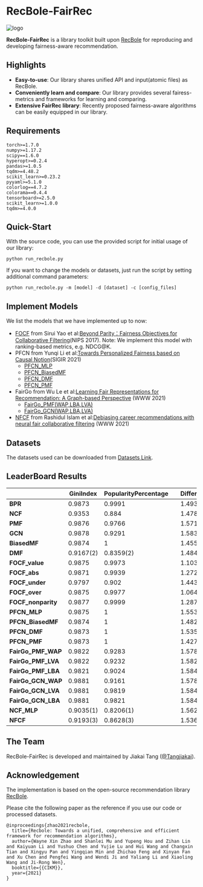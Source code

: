 # RecBole-FairRec

![logo](asset/logo.png)

**RecBole-FairRec** is a library toolkit built upon [RecBole](https://recbole.io) for reproducing and developing fairness-aware recommendation.

## Highlights

- **Easy-to-use**: Our library shares unified API and input(atomic files) as RecBole.
- **Conveniently learn and compare**: Our library provides several fairess-metrics and frameworks for learning and comparing.
- **Extensive FairRec library**: Recently proposed fairness-aware algorithms can be easily equipped in our library.

## Requirements

```
torch>=1.7.0
numpy>=1.17.2
scipy==1.6.0
hyperopt>=0.2.4
pandas>=1.0.5
tqdm>=4.48.2
scikit_learn>=0.23.2
pyyaml>=5.1.0
colorlog==4.7.2
colorama==0.4.4
tensorboard>=2.5.0
scikit_learn>=1.0.0
tqdm>=4.0.0
```

## Quick-Start

With the source code, you can use the provided script for initial usage of our library:

```
python run_recbole.py
```
If you want to change the models or datasets, just run the script by setting additional command parameters:
```
python run_recbole.py -m [model] -d [dataset] -c [config_files]
```

## Implement Models

We list the models that we have implemented up to now:

- [FOCF](recbole/model/fair_recommender/focf.py) from Sirui Yao et al:[Beyond Parity：Fairness Objectives for Collaborative Filtering](https://proceedings.neurips.cc/paper/2017/hash/e6384711491713d29bc63fc5eeb5ba4f-Abstract.html)(NIPS 2017). Note: We implement this model with ranking-based metrics, e.g. NDCG@K.
- PFCN from Yunqi Li et al:[Towards Personalized Fairness based on Causal Notion](https://dl.acm.org/doi/abs/10.1145/3404835.3462966?casa_token=zzHePKuKP6AAAAAA:YzZp_qUbzsgd3TXWCAGSRAfEHO2oM0_BuWZ5uZlfj_rudqKGYq8douOaZ0GoizxP54jtz3JDFw725xo)(SIGIR 2021)
  - [PFCN_MLP](recbole/model/fair_recommender/pfcn_mlp.py)
  - [PFCN_BiasedMF](recbole/model/fair_recommender/pfcn_biasedmf.py)
  - [PFCN_DMF](recbole/model/fair_recommender/pfcn_dmf.py)
  - [PFCN_PMF](recbole/model/fair_recommender/pfcn_pmf.py)
- FairGo from Wu Le et al:[Learning Fair Representations for Recommendation: A Graph-based Perspective](https://dl.acm.org/doi/abs/10.1145/3442381.3450015?casa_token=MACP_5U-E6sAAAAA:L-dsEbdusWfmzF06OnATJhF2OXbjfu6el37nC-cGMjev4jGH_TBUedXyAhpfcBMyCyhyxOxLQkxqe_w) (WWW 2021) 
  - [FairGo_PMF(WAP,LBA,LVA)](recbole/model/fair_recommender/fairgo_pmf.py)
  - [FairGo_GCN(WAP,LBA,LVA)](recbole/model/fair_recommender/fairgo_gcn.py)
- [NFCF](recbole/model/fair_recommender/nfcf.py) from Rashidul Islam et al:[Debiasing career recommendations with neural fair collaborative filtering](https://dl.acm.org/doi/abs/10.1145/3442381.3449904?casa_token=ZzbZbC-Fn_oAAAAA:6KCSThLs7UsT9s0ZzeSryT3Mry067KeTiNdurfa9Q9UHWY7fLGgmjPtQy9i1zU1Yqm4Xf46NVYVuu40) (WWW 2021) 

## Datasets

 The datasets used can be downloaded from [Datasets Link](https://drive.google.com/drive/folders/1W6fvJN9ZjuyeqsIuUeodDJk_ajajHkoG).

## LeaderBoard Results

|                    | **GiniIndex** | **PopularityPercentage** |   | **DifferentialFairness** | **ValueUnfairness** | **AbsoluteUnfairness** | **UnderUnfairness** | **OverUnfairness** | **NonParityUnfairness** |   | **NDCG@5** | **Recall@5** | **Hit@5** | **MRR@5** |
|--------------------|---------------|--------------------------|---|--------------------------|---------------------|------------------------|---------------------|--------------------|-------------------------|---|------------|--------------|-----------|-----------|
| **BPR**            | 0.9873        | 0.9991                   |   | 1.493                    | 0.1308              | 0.1024                 | 0.0406              | 0.0903             | 0.0189                  |   | 0.263      | 0.1347       | 0.6518    | 0.4317    |
| **NCF**            | 0.9353        | 0.884                    |   | 1.4781                   | 0.0824(1)           | 0.0548(1)              | 0.0439              | 0.0384             | 0.0101                  |   | 0.4717     | 0.2538       | 0.8972    | 0.6762    |
| **PMF**            | 0.9876        | 0.9766                   |   | 1.5714                   | 0.1293              | 0.1139                 | 0.0203              | 0.109              | 0.0013(2)               |   | 0.2196     | 0.1209       | 0.5944    | 0.3717    |
| **GCN**            | 0.9878        | 0.9291                   |   | 1.5837                   | 0.13                | 0.1177                 | 0.0128              | 0.1172             | 0.01                    |   | 0.1982     | 0.1045       | 0.554     | 0.3428    |
| **BiasedMF**       | 0.9874        | 1                        |   | 1.455                    | 0.127               | 0.0926(3)              | 0.0318              | 0.0952             | 0.0149                  |   | 0.2643     | 0.1381       | 0.6627    | 0.4322    |
| **DMF**            | 0.9167(2)     | 0.8359(2)                |   | 1.4847                   | 0.1055(3)           | 0.0948                 | 0.0083(2)           | 0.0972             | 0.0068                  |   | 0.4882(3)  | 0.2663(3)    | 0.9028(3) | 0.7011    |
| **FOCF_value**     | 0.9875        | 0.9973                   |   | 1.1039(2)                | 0.1275              | 0.1051                 | 0.1107              | 0.0168(2)          | 0.0204                  |   | 0.2422     | 0.1299       | 0.6316    | 0.405     |
| **FOCF_abs**       | 0.9871        | 0.9939                   |   | 1.2727(3)                | 0.1287              | 0.1051                 | 0.1045              | 0.0242(3)          | 0.0061                  |   | 0.2407     | 0.129        | 0.6291    | 0.4034    |
| **FOCF_under**     | 0.9797        | 0.902                    |   | 1.4435                   | 0.1287              | 0.104                  | 0.0295              | 0.0992             | 0.0051                  |   | 0.2375     | 0.1353       | 0.6247    | 0.4055    |
| **FOCF_over**      | 0.9875        | 0.9977                   |   | 1.0641(1)                | 0.1274              | 0.1055                 | 0.1125              | 0.0149(1)          | 0.0297                  |   | 0.2425     | 0.1301       | 0.6325    | 0.4053    |
| **FOCF_nonparity** | 0.9877        | 0.9999                   |   | 1.2878                   | 0.1267              | 0.0895(2)              | 0.071               | 0.0556             | 0.0004(1)               |   | 0.2569     | 0.1381       | 0.6594    | 0.4253    |
| **PFCN_MLP**       | 0.9875        | 1                        |   | 1.5539                   | 0.1283              | 0.1277                 | 0.0003(1)           | 0.128              | 0.0035                  |   | 0.2621     | 0.1371       | 0.6578    | 0.4309    |
| **PFCN_BiasedMF**  | 0.9874        | 1                        |   | 1.4821                   | 0.1283              | 0.0984                 | 0.0395              | 0.0888             | 0.0071                  |   | 0.2644     | 0.1384       | 0.6629    | 0.434     |
| **PFCN_DMF**       | 0.9873        | 1                        |   | 1.5357                   | 0.1277              | 0.1071                 | 0.0284              | 0.0993             | 0.0018(3)               |   | 0.2578     | 0.1351       | 0.654     | 0.422     |
| **PFCN_PMF**       | 0.9873        | 1                        |   | 1.4272                   | 0.1261              | 0.096                  | 0.0223              | 0.1038             | 0.0101                  |   | 0.2608     | 0.1374       | 0.6642    | 0.4296    |
| **FairGo_PMF_WAP** | 0.9822        | 0.9283                   |   | 1.5781                   | 0.1321              | 0.1171                 | 0.0166              | 0.1156             | 0.0057                  |   | 0.2187     | 0.1283       | 0.5922    | 0.3691    |
| **FairGo_PMF_LVA** | 0.9822        | 0.9232                   |   | 1.5824                   | 0.1321              | 0.1198                 | 0.0143              | 0.1179             | 0.007                   |   | 0.2127     | 0.1199       | 0.5781    | 0.3651    |
| **FairGo_PMF_LBA** | 0.9821        | 0.9024                   |   | 1.5842                   | 0.1322              | 0.1203                 | 0.0139              | 0.1183             | 0.0056                  |   | 0.2109     | 0.1156       | 0.577     | 0.3624    |
| **FairGo_GCN_WAP** | 0.9881        | 0.9161                   |   | 1.5783                   | 0.1304              | 0.1156                 | 0.0175              | 0.1128             | 0.0081                  |   | 0.1699     | 0.0968       | 0.5051    | 0.3024    |
| **FairGo_GCN_LVA** | 0.9881        | 0.9819                   |   | 1.5841                   | 0.1304              | 0.118                  | 0.0143              | 0.1161             | 0.0051                  |   | 0.1939     | 0.1111       | 0.552     | 0.3252    |
| **FairGo_GCN_LBA** | 0.9881        | 0.9821                   |   | 1.5841                   | 0.1304              | 0.118                  | 0.0143              | 0.1161             | 0.0051                  |   | 0.1938     | 0.1111       | 0.5518    | 0.3251    |
| **NCF_MLP**        | 0.9035(1)     | 0.8206(1)                |   | 1.5627                   | 0.1054(2)           | 0.0942                 | 0.009               | 0.0965             | 0.0043                  |   | 0.5051(1)  | 0.2756(1)    | 0.9154(1) | 0.7109    |
| **NFCF**           | 0.9193(3)     | 0.8628(3)                |   | 1.5366                   | 0.1151              | 0.0974                 | 0.0133              | 0.1018             | 0.0045                  |   | 0.4927(2)  | 0.2693(2)    | 0.9094(2) | 0.7022    |

## The Team
RecBole-FairRec is developed and maintained by Jiakai Tang ([@Tangjiakai](https://github.com/TangJiakai)).

## Acknowledgement

The implementation is based on the open-source recommendation library [RecBole](https://github.com/RUCAIBox/RecBole).

Please cite the following paper as the reference if you use our code or processed datasets.

```
@inproceedings{zhao2021recbole,
  title={Recbole: Towards a unified, comprehensive and efficient framework for recommendation algorithms},
  author={Wayne Xin Zhao and Shanlei Mu and Yupeng Hou and Zihan Lin and Kaiyuan Li and Yushuo Chen and Yujie Lu and Hui Wang and Changxin Tian and Xingyu Pan and Yingqian Min and Zhichao Feng and Xinyan Fan and Xu Chen and Pengfei Wang and Wendi Ji and Yaliang Li and Xiaoling Wang and Ji-Rong Wen},
  booktitle={{CIKM}},
  year={2021}
}
